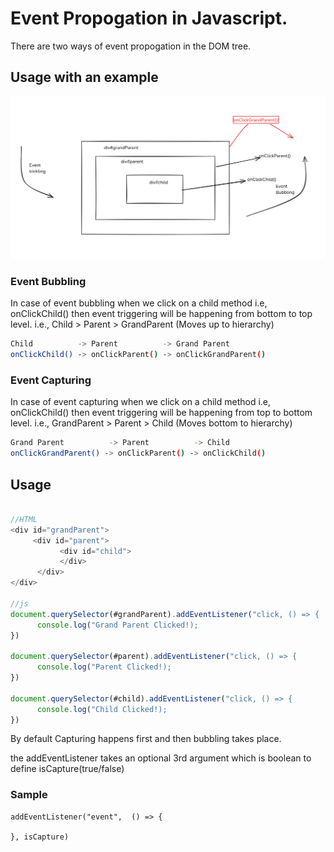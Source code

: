 # Event Propogation in Javascript.

There are two ways of  event propogation in the DOM tree. 

## Usage with an example

![](./EventPropogation.png)

### Event Bubbling

In case of event bubbling when we click on a child method i.e, onClickChild() then event triggering will be happening from bottom to top level. i.e., Child > Parent > GrandParent (Moves up to hierarchy)



```bash
Child          -> Parent          -> Grand Parent
onClickChild() -> onClickParent() -> onClickGrandParent()
```

### Event Capturing

In case of event capturing when we click on a child method i.e, onClickChild() then event triggering will be happening from top to bottom level. i.e., GrandParent > Parent > Child (Moves bottom to hierarchy)



```bash
Grand Parent          -> Parent          -> Child
onClickGrandParent() -> onClickParent() -> onClickChild()
```

## Usage

```javascript

//HTML
<div id="grandParent">
     <div id="parent">
           <div id="child">
           </div>
      </div>
</div>

//js
document.querySelector(#grandParent).addEventListener("click, () => {
      console.log("Grand Parent Clicked!);
})

document.querySelector(#parent).addEventListener("click, () => {
      console.log("Parent Clicked!);
}) 

document.querySelector(#child).addEventListener("click, () => {
      console.log("Child Clicked!);
})
```

By default Capturing happens first and then bubbling takes place.

the addEventListener takes  an optional 3rd argument which is boolean to define isCapture(true/false)

### Sample

```
addEventListener("event",  () => {

}, isCapture)